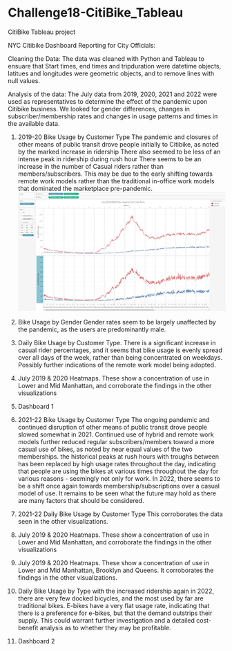 # Challenge18-CitiBike_Tableau
 CitiBike Tableau project

NYC Citibike Dashboard Reporting for City Officials:

Cleaning the Data:
The data was cleaned with Python and Tableau to ensuare that Start times, end times and tripduration were datetime objects, latitues and longitudes were geometric objects, and to remove lines with null values.

Analysis of the data:
The July data from 2019, 2020, 2021 and 2022 were used as representatives to determine the effect of the pandemic upon Citibike business.  We looked for gender differences, changes in subscriber/membership rates and changes in usage patterns and times in the available data.

1.  2019-20 Bike Usage by Customer Type
The pandemic and closures of other means of public transit drove people initially to Citibike, as noted by the marked increase in ridership
There also seemed to be less of an intense peak in ridership during rush hour
There seems to be an increase in the number of Casual riders rather than members/subscribers.  This may be due to the early shifting towards remote work models rather than the traditional in-office work models that dominated the marketplace pre-pandemic.
![Alt text](/images/01_tabl1.jpg "2019-20 Bike Usage by Customer Type")


2.  Bike Usage by Gender
Gender rates seem to be largely unaffected by the pandemic, as the users are predominantly male.


3.  Daily Bike Usage by Customer Type.
There is a significant increase in casual rider percentages, and it seems that bike usage is evenly spread over all days of the week, rather than being concentrated on weekdays.  Possibly further indications of the remote work model being adopted.


4.  July 2019 & 2020 Heatmaps.
These show a concentration of use in Lower and Mid Manhattan, and corroborate the findings in the other visualizations

5.  Dashboard 1

6.  2021-22 Bike Usage by Customer Type
The ongoing pandemic and continued disruption of other means of public transit drove people slowed somewhat in 2021.  Continued use of hybrid and remote work models further reduced regular subscribers/members toward a more casual use of bikes, as noted by near equal values of the two memberships.
the historical peaks at rush hours with troughs between has been replaced by high usage rates throughout the day, indicating that people are using the bikes at various times throughout the day for various reasons - seemingly not only for work.
In 2022, there seems to be a shift once again towards membership/subscriptions over a casual model of use.  It remains to be seen what the future may hold as there are many factors that should be considered.


7.  2021-22 Daily Bike Usage by Customer Type
This corroborates the data seen in the other visualizations.


8. July 2019 & 2020 Heatmaps.
These show a concentration of use in Lower and Mid Manhattan, and corroborate the findings in the other visualizations


9.  July 2019 & 2020 Heatmaps.
These show a concentration of use in Lower and Mid Manhattan, Brooklyn and Queens.  It corroborates the findings in the other visualizations.


10.  Daily Bike Usage by Type
with the increased ridership again in 2022, there are very few docked bicycles, and the most used by far are traditional bikes.  E-bikes have a very flat usage rate, indicating that there is a preference for e-bikes, but that the demand outstrips their supply.  This could warrant further investigation and a detailed cost-benefit analysis as to whether they may be profitable.

11.  Dashboard 2
